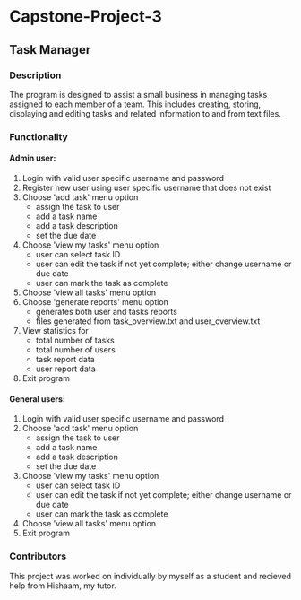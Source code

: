 # Capstone-Project-3

## Task Manager

### Description

The program is designed to assist a small business in managing tasks assigned to each member of a team. This includes creating, storing, displaying and editing tasks and related information to and from text files.

### Functionality

#### Admin user:
1. Login with valid user specific username and password
2. Register new user using user specific username that does not exist
3. Choose 'add task' menu option
   * assign the task to user
   * add a task name
   * add a task description
   * set the due date
4. Choose 'view my tasks' menu option
   * user can select task ID
   * user can edit the task if not yet complete; either change username or due date
   * user can mark the task as complete
5. Choose 'view all tasks' menu option
6. Choose 'generate reports' menu option  
   * generates both user and tasks reports
   * files generated from task_overview.txt and user_overview.txt
7. View statistics for 
    * total number of tasks
    * total number of users
    * task report data
    * user report data
8. Exit program

#### General users:
1. Login with valid user specific username and password
2. Choose 'add task' menu option
   * assign the task to user
   * add a task name
   * add a task description
   * set the due date
3. Choose 'view my tasks' menu option
   * user can select task ID
   * user can edit the task if not yet complete; either change username or due date
   * user can mark the task as complete
4. Choose 'view all tasks' menu option
5. Exit program


### Contributors
This project was worked on individually by myself as a student and recieved help from Hishaam, my tutor.

